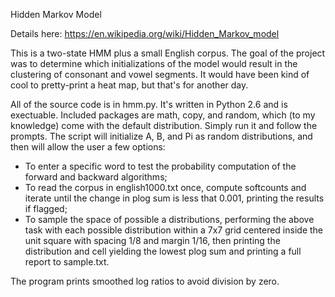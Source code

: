 Hidden Markov Model

Details here: https://en.wikipedia.org/wiki/Hidden_Markov_model

This is a two-state HMM plus a small English corpus. The goal of the project was to determine which initializations of the model would result in the clustering of consonant and vowel segments. It would have been kind of cool to pretty-print a heat map, but that's for another day.

All of the source code is in hmm.py. It's written in Python 2.6 and is exectuable. Included packages are math, copy, and random, which (to my knowledge) come with the default distribution. Simply run it and follow the prompts. The script will initialize A, B, and Pi as random distributions, and then will allow the user a few options:

- To enter a specific word to test the probability computation of the forward and backward algorithms;
- To read the corpus in english1000.txt once, compute softcounts and iterate until the change in plog sum is less that 0.001, printing the results if flagged;
- To sample the space of possible a distributions, performing the above task with each possible distribution within a 7x7 grid centered inside the unit square with spacing 1/8 and margin 1/16, then printing the distribution and cell yielding the lowest plog sum and printing a full report to sample.txt.

The program prints smoothed log ratios to avoid division by zero.
